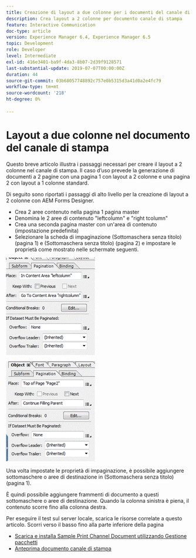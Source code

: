 ```yaml
---
title: Creazione di layout a due colonne per i documenti del canale di stampa
description: Crea layout a 2 colonne per documento canale di stampa
feature: Interactive Communication
doc-type: article
version: Experience Manager 6.4, Experience Manager 6.5
topic: Development
role: Developer
level: Intermediate
exl-id: 416e3401-ba9f-4da3-8b07-2d39f9128571
last-substantial-update: 2019-07-07T00:00:00Z
duration: 44
source-git-commit: 03b68057748892c757e0b5315d3a41d0a2e4fc79
workflow-type: tm+mt
source-wordcount: '218'
ht-degree: 0%

---
```


# Layout a due colonne nel documento del canale di stampa

Questo breve articolo illustra i passaggi necessari per creare il layout a 2 colonne nel canale di stampa. Il caso d’uso prevede la generazione di documenti a 2 pagine con una pagina 1 con layout a 2 colonne e una pagina 2 con layout a 1 colonne standard.

Di seguito sono riportati i passaggi di alto livello per la creazione di layout a 2 colonne con AEM Forms Designer.

* Crea 2 aree contenuto nella pagina 1 pagina master
* Denomina le 2 aree di contenuto &quot;leftcolumn&quot; e &quot;right tcolumn&quot;
* Crea una seconda pagina master con un&#39;area di contenuto (impostazione predefinita)
* Selezionare la scheda di impaginazione (Sottomaschera senza titolo) (pagina 1) e (Sottomaschera senza titolo) (pagina 2) e impostare le proprietà come mostrato nelle schermate seguenti.

![pagina1](assets/untitledsubform_paginationproperties.gif)

![pagina2](assets/untitled_subformpage2.gif)

Una volta impostate le proprietà di impaginazione, è possibile aggiungere sottomaschere o aree di destinazione in (Sottomaschera senza titolo) (pagina 1).

È quindi possibile aggiungere frammenti di documento a questi sottomaschere o aree di destinazione. Quando la colonna sinistra è piena, il contenuto scorre fino alla colonna destra.

Per eseguire il test sul server locale, scarica le risorse correlate a questo articolo. Scorri verso il basso fino alla parte inferiore della pagina

* [Scarica e installa Sample Print Channel Document utilizzando Gestione pacchetti](assets/print-channel-with-two-column-layout.zip)
* [Anteprima documento canale di stampa](http://localhost:4502/content/dam/formsanddocuments/2columnlayout/jcr:content?channel=print&amp;mode=preview&amp;dataRef=service%3A%2F%2FFnDTestData&amp;wcmmode=disabled)
